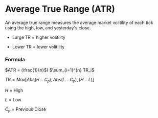 # Average True Range (ATR)

An average true range measures the average market volitility of each tick using the high, low, and yesterday's close.

* Large TR = higher volitility

* Lower TR = lower volitility

### Formula

$ATR = (\frac{1}{n}$) $\sum_{i=1}^{n} TR_i$	

$TR = Max[Abs(H - C_p), Abs(L - C_p), (H - L)]$

$H$ = High

$L$ = Low

$C_p$ = Previous Close

